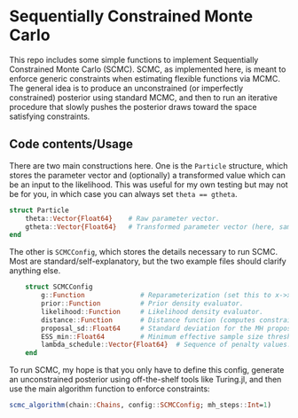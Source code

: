 # Sequentially Constrained Monte Carlo

This repo includes some simple functions to implement Sequentially Constrained Monte Carlo (SCMC). SCMC, as implemented here, is meant to enforce generic constraints when estimating flexible functions via  MCMC. The general idea is to produce an unconstrained (or imperfectly constrained) posterior using standard MCMC, and then to run an iterative procedure that slowly pushes the posterior draws toward the space satisfying constraints. 

## Code contents/Usage
There are two main constructions here. One is the `Particle` structure, which stores the parameter vector and (optionally) a transformed value which can be an input to the likelihood. This was useful for my own testing but may not be for you, in which case you can always set `theta == gtheta`.
```julia
struct Particle
    theta::Vector{Float64}    # Raw parameter vector.
    gtheta::Vector{Float64}   # Transformed parameter vector (here, same as theta).
end
```

The other is `SCMCConfig`, which stores the details necessary to run SCMC. Most are standard/self-explanatory, but the two example files should clarify anything else.
```julia
    struct SCMCConfig
        g::Function              # Reparameterization (set this to x->x as default).
        prior::Function          # Prior density evaluator.
        likelihood::Function     # Likelihood density evaluator.
        distance::Function       # Distance function (computes constraint violations).
        proposal_sd::Float64     # Standard deviation for the MH proposal.
        ESS_min::Float64         # Minimum effective sample size threshold 
        lambda_schedule::Vector{Float64}  # Sequence of penalty values.
    end
```

To run SCMC, my hope is that you only have to define this config, generate an unconstrained posterior using off-the-shelf tools like Turing.jl, and then use the main algorithm function to enforce constraints:
```julia
scmc_algorithm(chain::Chains, config::SCMCConfig; mh_steps::Int=1)
```